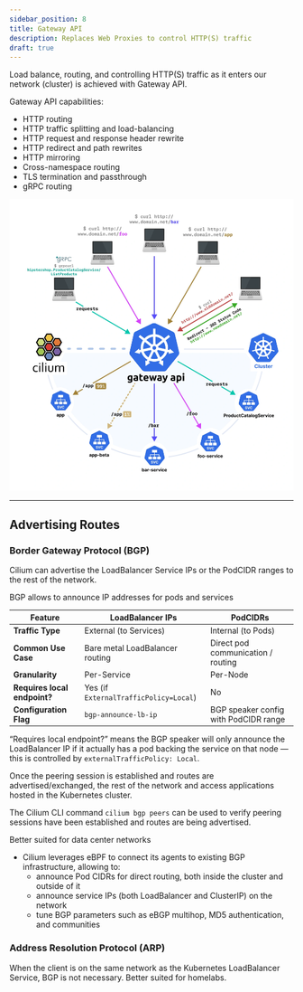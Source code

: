 ```yaml
---
sidebar_position: 8
title: Gateway API
description: Replaces Web Proxies to control HTTP(S) traffic
draft: true
---
```


Load balance, routing, and controlling HTTP(S) traffic as it enters our network (cluster) is achieved with Gateway API.

Gateway API capabilities:
- HTTP routing
- HTTP traffic splitting and load-balancing
- HTTP request and response header rewrite
- HTTP redirect and path rewrites
- HTTP mirroring
- Cross-namespace routing
- TLS termination and passthrough
- gRPC routing


![](./imgs/gatewayAPI-capabilities.webp)

---

## Advertising Routes

### Border Gateway Protocol (BGP)
Cilium can advertise the LoadBalancer Service IPs or the PodCIDR ranges to the rest of the network.

BGP allows to announce IP addresses for pods and services

| Feature                     | LoadBalancer IPs                            | PodCIDRs                                 |
|----------------------------|---------------------------------------------|-------------------------------------------|
| **Traffic Type**           | External (to Services)                      | Internal (to Pods)                        |
| **Common Use Case**        | Bare metal LoadBalancer routing             | Direct pod communication / routing        |
| **Granularity**            | Per-Service                                 | Per-Node                                  |
| **Requires local endpoint?** | Yes (if `ExternalTrafficPolicy=Local`)    | No                                        |
| **Configuration Flag**     | `bgp-announce-lb-ip`                        | BGP speaker config with PodCIDR range     |

“Requires local endpoint?” means the BGP speaker will only announce the LoadBalancer IP if it actually has a pod backing the service on that node — this is controlled by `externalTrafficPolicy: Local`.

Once the peering session is established and routes are advertised/exchanged, the rest of the network and access applications hosted in the Kubernetes cluster.

The Cilium CLI command `cilium bgp peers` can be used to verify peering sessions have been established and routes are being advertised.

Better suited for data center networks

- Cilium leverages eBPF to connect its agents to existing BGP infrastructure, allowing to:
    - announce Pod CIDRs for direct routing, both inside the cluster and outside of it
    - announce service IPs (both LoadBalancer and ClusterIP) on the network
    - tune BGP parameters such as eBGP multihop, MD5 authentication, and communities

### Address Resolution Protocol (ARP)
When the client is on the same network as the Kubernetes LoadBalancer Service, BGP is not necessary.
Better suited for homelabs.
